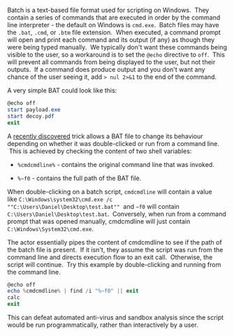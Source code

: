 
Batch is a text-based file format used for scripting on Windows.  They contain a series of commands that are executed in order by the command line interpreter - the default on Windows is `cmd.exe`.  Batch files may have the `.bat`, `.cmd`, or `.btm` file extension.  When executed, a command prompt will open and print each command and its output (if any) as though they were being typed manually.  We typically don't want these commands being visible to the user, so a workaround is to set the `@echo` directive to `off`.  This will prevent all commands from being displayed to the user, but not their outputs.  If a command does produce output and you don't want any chance of the user seeing it, add `> nul 2>&1` to the end of the command.

A very simple BAT could look like this:

```powershell
@echo off
start payload.exe
start decoy.pdf
exit
```

A [recently discovered](https://x.com/vmray/status/1808903062926315690) trick allows a BAT file to change its behaviour depending on whether it was double-clicked or run from a command line.  This is achieved by checking the content of two shell variables:

- `%cmdcmdline%` - contains the original command line that was invoked.
    
- `%~f0` - contains the full path of the BAT file.
    

When double-clicking on a batch script, `cmdcmdline` will contain a value like `C:\Windows\system32\cmd.exe /c ""C:\Users\Daniel\Desktop\test.bat""`  and `~f0` will contain `C:\Users\Daniel\Desktop\test.bat`.  Conversely, when run from a command prompt that was opened manually, cmdcmdline will just contain `C:\Windows\System32\cmd.exe`.

The actor essentially pipes the content of cmdcmdline to see if the path of the batch file is present.  If it isn't, they assume the script was run from the command line and directs execution flow to an exit call.  Otherwise, the script will continue.  Try this example by double-clicking and running from the command line.

```powershell
@echo off
echo %cmdcmdline% | find /i "%~f0" || exit
calc
exit
```

This can defeat automated anti-virus and sandbox analysis since the script would be run programmatically, rather than interactively by a user.